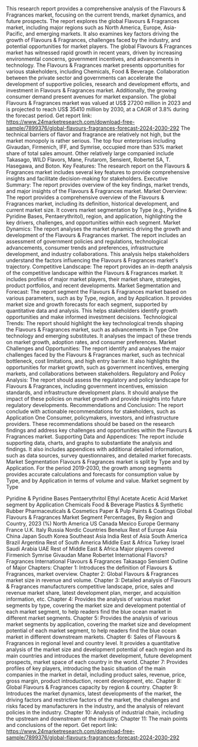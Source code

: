 This research report provides a comprehensive analysis of the Flavours & Fragrances market, focusing on the current trends, market dynamics, and future prospects. The report explores the global Flavours & Fragrances market, including major regions such as North America, Europe, Asia-Pacific, and emerging markets. It also examines key factors driving the growth of Flavours & Fragrances, challenges faced by the industry, and potential opportunities for market players.
The global Flavours & Fragrances market has witnessed rapid growth in recent years, driven by increasing environmental concerns, government incentives, and advancements in technology. The Flavours & Fragrances market presents opportunities for various stakeholders, including Chemicals, Food & Beverage. Collaboration between the private sector and governments can accelerate the development of supportive policies, research and development efforts, and investment in Flavours & Fragrances market. Additionally, the growing consumer demand present avenues for market expansion.
The global Flavours & Fragrances market was valued at US$ 27200 million in 2023 and is projected to reach US$ 35410 million by 2030, at a CAGR of 3.8% during the forecast period.
Get report link: https://www.24marketresearch.com/download-free-sample/7899376/global-flavours-fragrances-forecast-2024-2030-292
The technical barriers of flavor and fragrance are relatively not high, but the market monopoly is rather serious. The top four enterprises including Givaudan, Firmenich, IFF, and Symrise, occupied more than 53% market share of total sales amount. Other relatively large companied include Takasago, WILD Flavors, Mane, Frutarom, Sensient, Robertet SA, T. Hasegawa, and Boton.
Key Features:
The research report on the Flavours & Fragrances market includes several key features to provide comprehensive insights and facilitate decision-making for stakeholders.
Executive Summary: The report provides overview of the key findings, market trends, and major insights of the Flavours & Fragrances market.
Market Overview: The report provides a comprehensive overview of the Flavours & Fragrances market, including its definition, historical development, and current market size. It covers market segmentation by Type (e.g., Pyridine & Pyridine Bases, Pentaerythritol), region, and application, highlighting the key drivers, challenges, and opportunities within each segment.
Market Dynamics: The report analyses the market dynamics driving the growth and development of the Flavours & Fragrances market. The report includes an assessment of government policies and regulations, technological advancements, consumer trends and preferences, infrastructure development, and industry collaborations. This analysis helps stakeholders understand the factors influencing the Flavours & Fragrances market's trajectory.
Competitive Landscape: The report provides an in-depth analysis of the competitive landscape within the Flavours & Fragrances market. It includes profiles of major market players, their market share, strategies, product portfolios, and recent developments.
Market Segmentation and Forecast: The report segment the Flavours & Fragrances market based on various parameters, such as by Type, region, and by Application. It provides market size and growth forecasts for each segment, supported by quantitative data and analysis. This helps stakeholders identify growth opportunities and make informed investment decisions.
Technological Trends: The report should highlight the key technological trends shaping the Flavours & Fragrances market, such as advancements in Type One technology and emerging substitutes. It analyses the impact of these trends on market growth, adoption rates, and consumer preferences.
Market Challenges and Opportunities: The report identify and analyses the major challenges faced by the Flavours & Fragrances market, such as technical bottleneck, cost limitations, and high entry barrier. It also highlights the opportunities for market growth, such as government incentives, emerging markets, and collaborations between stakeholders.
Regulatory and Policy Analysis: The report should assess the regulatory and policy landscape for Flavours & Fragrances, including government incentives, emission standards, and infrastructure development plans. It should analyse the impact of these policies on market growth and provide insights into future regulatory developments.
Recommendations and Conclusion: The report conclude with actionable recommendations for stakeholders, such as Application One Consumer, policymakers, investors, and infrastructure providers. These recommendations should be based on the research findings and address key challenges and opportunities within the Flavours & Fragrances market.
Supporting Data and Appendices: The report include supporting data, charts, and graphs to substantiate the analysis and findings. It also includes appendices with additional detailed information, such as data sources, survey questionnaires, and detailed market forecasts.
Market Segmentation
Flavours & Fragrances market is split by Type and by Application. For the period 2019-2030, the growth among segments provides accurate calculations and forecasts for consumption value by Type, and by Application in terms of volume and value.
Market segment by Type

Pyridine & Pyridine Bases
Pentaerythritol
Ethyl Acetate
Acetic Acid
Market segment by Application
Chemicals
Food & Beverage
Plastics & Synthetic Rubber
Pharmaceuticals & Cosmetics
Paper & Pulp
Paints & Coatings
Global Flavours & Fragrances Market Segment Percentages, By Region and Country, 2023 (%)
North America
US
Canada
Mexico
Europe
Germany
France
U.K.
Italy
Russia
Nordic Countries
Benelux
Rest of Europe
Asia
China
Japan
South Korea
Southeast Asia
India
Rest of Asia
South America
Brazil
Argentina
Rest of South America
Middle East & Africa
Turkey
Israel
Saudi Arabia
UAE
Rest of Middle East & Africa
Major players covered
Firmenich
Symrise
Givaudan
Mane
Robertet
International Flavors?Fragrances
International Flavours & Fragrances
Takasago
Sensient
Outline of Major Chapters:
Chapter 1: Introduces the definition of Flavours & Fragrances, market overview.
Chapter 2: Global Flavours & Fragrances market size in revenue and volume.
Chapter 3: Detailed analysis of Flavours & Fragrances manufacturers competitive landscape, price, sales and revenue market share, latest development plan, merger, and acquisition information, etc.
Chapter 4: Provides the analysis of various market segments by type, covering the market size and development potential of each market segment, to help readers find the blue ocean market in different market segments.
Chapter 5: Provides the analysis of various market segments by application, covering the market size and development potential of each market segment, to help readers find the blue ocean market in different downstream markets.
Chapter 6: Sales of Flavours & Fragrances in regional level and country level. It provides a quantitative analysis of the market size and development potential of each region and its main countries and introduces the market development, future development prospects, market space of each country in the world.
Chapter 7: Provides profiles of key players, introducing the basic situation of the main companies in the market in detail, including product sales, revenue, price, gross margin, product introduction, recent development, etc.
Chapter 8: Global Flavours & Fragrances capacity by region & country.
Chapter 9: Introduces the market dynamics, latest developments of the market, the driving factors and restrictive factors of the market, the challenges and risks faced by manufacturers in the industry, and the analysis of relevant policies in the industry.
Chapter 10: Analysis of industrial chain, including the upstream and downstream of the industry.
Chapter 11: The main points and conclusions of the report.
Get report link: https://www.24marketresearch.com/download-free-sample/7899376/global-flavours-fragrances-forecast-2024-2030-292
